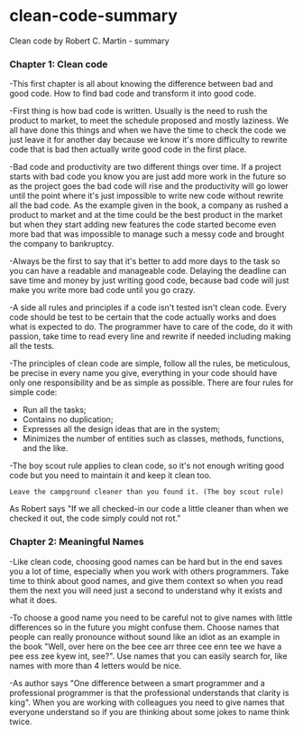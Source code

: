# clean-code-summary
Clean code by Robert C. Martin - summary

### Chapter 1: Clean code

-This first chapter is all about knowing the difference between bad and good code. How to find bad code and transform it into good code. 

-First thing is how bad code is written. Usually is the need to rush the product to market, to meet the schedule proposed and mostly laziness. We all have done this things and when we have the time to check the code we just leave it for another day because we know it's more difficulty to rewrite code that is bad then actually write good code in the first place. 

-Bad code and productivity are two different things over time. If a project starts with bad code you know you are just add more work in the future so as the project goes the bad code will rise and the productivity will go lower until the point where it's just impossible to write new code without rewrite all the bad code. As the example given in the book, a company as rushed a product to market and at the time could be the best product in the market but when they start adding new features the code started become even more bad that was impossible to manage such a messy code and brought the company to bankruptcy.

-Always be the first to say that it's better to add more days to the task so you can have a readable and manageable code. Delaying the deadline can save time and money by just writing good code, because bad code will just make you write more bad code until you go crazy. 

-A side all rules and principles if a code isn't tested isn't clean code. Every code should be test to be certain that the code actually works and does what is expected to do. The programmer have to care of the code, do it with passion, take time to read every line and rewrite if needed including making all the tests.  

-The principles of clean code are simple, follow all the rules, be meticulous, be precise in every name you give, everything in your code should have only one responsibility and be as simple as possible. There are four rules for simple code:
* Run all the tasks;
* Contains no duplication;
* Expresses all the design ideas that are in the system;
* Minimizes the number of entities such as classes, methods, functions, and the like.

-The boy scout rule applies to clean code, so it's not enough writing good code but you need to maintain it and keep it clean too.

	Leave the campground cleaner than you found it. (The boy scout rule)
As Robert says "If we all checked-in our code a little cleaner than when we checked it out, the code simply could not rot."

### Chapter 2: Meaningful Names

-Like clean code, choosing good names can be hard but in the end saves you a lot of time, especially when you work with others programmers. Take time to think about good names, and give them context so when you read them the next you will need just a second to understand why it exists and what it does.


-To choose a good name you need to be careful not to give names with little differences so in the future you might confuse them. Choose names that people can really pronounce without sound like an idiot as an example in the book "Well, over here on the bee cee arr three cee enn tee we have a pee ess zee kyew int, see?". Use names that you can easily search for, like names with more than 4 letters would be nice.

-As author says "One difference between a smart programmer and a professional programmer is that the professional understands that clarity is king". When you are working with colleagues you need to give names that everyone understand so if you are thinking about some jokes to name think twice.
